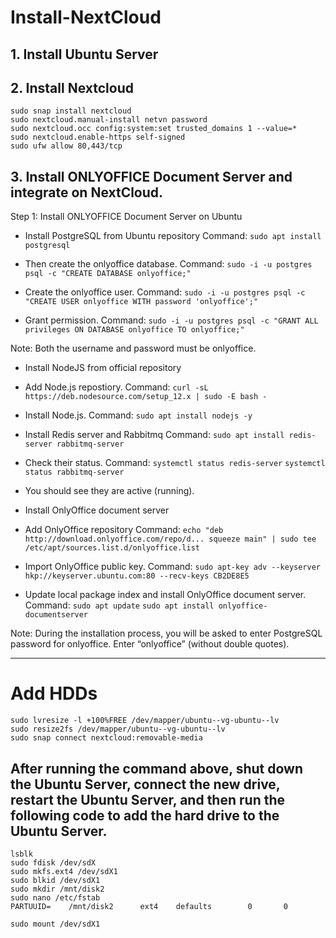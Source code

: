 # Install-NextCloud

## 1. Install Ubuntu Server

## 2. Install Nextcloud
`sudo snap install nextcloud` </br>
`sudo nextcloud.manual-install netvn password` </br>
`sudo nextcloud.occ config:system:set trusted_domains 1 --value=*` </br>
`sudo nextcloud.enable-https self-signed` </br>
`sudo ufw allow 80,443/tcp` </br>

## 3. Install ONLYOFFICE Document Server and integrate on NextCloud.
Step 1: Install ONLYOFFICE Document Server on Ubuntu

 - Install PostgreSQL from Ubuntu repository
           Command:
           `sudo apt install postgresql`

  - Then create the onlyoffice database.
           Command:
           `sudo -i -u postgres psql -c "CREATE DATABASE onlyoffice;"`

  -  Create the onlyoffice user.
            Command:
            `sudo -i -u postgres psql -c "CREATE USER onlyoffice WITH password 'onlyoffice';"`
    
   -  Grant permission.
            Command:
            `sudo -i -u postgres psql -c "GRANT ALL privileges ON DATABASE onlyoffice TO onlyoffice;"`

   Note:
            Both the username and password must be onlyoffice.

 - Install NodeJS from official repository

 - Add Node.js repostiory.
           Command:
           `curl -sL https://deb.nodesource.com/setup_12.x | sudo -E bash -`

 - Install Node.js.
           Command:
           `sudo apt install nodejs -y`

 - Install Redis server and Rabbitmq
           Command:
           `sudo apt install redis-server rabbitmq-server`

 - Check their status.
           Command:
           `systemctl status redis-server`
           `systemctl status rabbitmq-server`

 -  You should see they are active (running).

 - Install OnlyOffice document server

 - Add OnlyOffice repository
           Command:
           `echo "deb http://download.onlyoffice.com/repo/d... squeeze main" | sudo tee /etc/apt/sources.list.d/onlyoffice.list`

 - Import OnlyOffice public key.
            Command:
            `sudo apt-key adv --keyserver hkp://keyserver.ubuntu.com:80 --recv-keys CB2DE8E5`

 - Update local package index and install OnlyOffice document server.
            Command:
            `sudo apt update`
            `sudo apt install onlyoffice-documentserver`

Note:
    During the installation process, you will be asked to enter PostgreSQL password for onlyoffice.
    Enter “onlyoffice” (without double quotes).


-----
# Add HDDs

`sudo lvresize -l +100%FREE /dev/mapper/ubuntu--vg-ubuntu--lv` </br>
`sudo resize2fs /dev/mapper/ubuntu--vg-ubuntu--lv` </br>
`sudo snap connect nextcloud:removable-media` </br>

After running the command above, shut down the Ubuntu Server, connect the new drive, restart the Ubuntu Server, and then run the following code to add the hard drive to the Ubuntu Server.
------
`lsblk` </br>
`sudo fdisk /dev/sdX` </br>
`sudo mkfs.ext4 /dev/sdX1` </br>
`sudo blkid /dev/sdX1` </br>
`sudo mkdir /mnt/disk2` </br>
`sudo nano /etc/fstab` </br>
`PARTUUID=    /mnt/disk2      ext4    defaults        0       0` </br>

`sudo mount /dev/sdX1`


